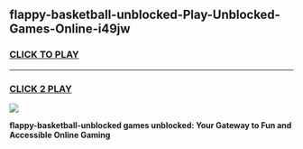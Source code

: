
## flappy-basketball-unblocked-Play-Unblocked-Games-Online-i49jw
<h3>
<a href="https://premium76.site?title=flappy-basketball-unblocked&ref=25A">CLICK TO PLAY</a></h3>
<hr>

<h3>
<a href="https://premium76.site?title=flappy-basketball-unblocked&ref=25A">CLICK 2 PLAY</a>
  
</h3>

<a href="https://premium76.site?title=flappy-basketball-unblocked&ref=25A"><img src="https://clearcache.store/games.png"></a>


**flappy-basketball-unblocked games unblocked: Your Gateway to Fun and Accessible Online Gaming**

